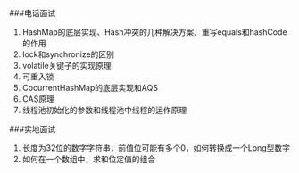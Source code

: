 ###电话面试
1. HashMap的底层实现、Hash冲突的几种解决方案、重写equals和hashCode的作用
2. lock和synchronize的区别
3. volatile关键子的实现原理
4. 可重入锁
5. CocurrentHashMap的底层实现和AQS
6. CAS原理
7. 线程池初始化的参数和线程池中线程的运作原理

###实地面试
1. 长度为32位的数字字符串，前值位可能有多个0，如何转换成一个Long型数字
2. 如何在一个数组中，求和位定值的组合
